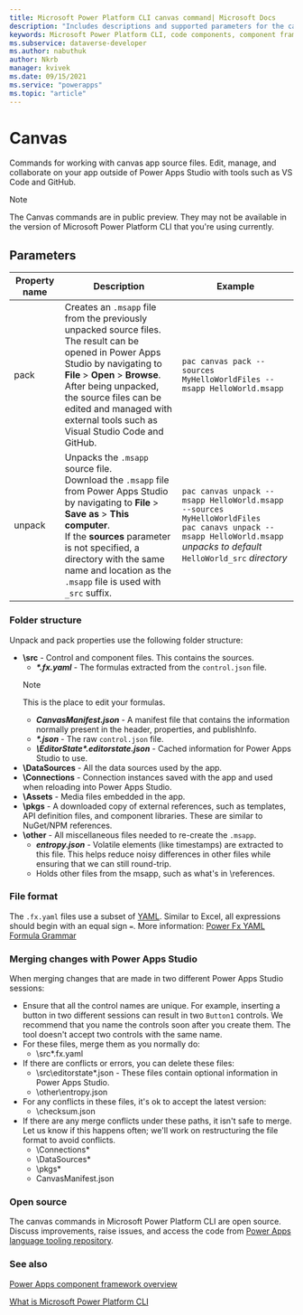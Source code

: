 ```yaml
---
title: Microsoft Power Platform CLI canvas command| Microsoft Docs
description: "Includes descriptions and supported parameters for the canvas command."
keywords: Microsoft Power Platform CLI, code components, component framework, CLI
ms.subservice: dataverse-developer
ms.author: nabuthuk
author: Nkrb
manager: kvivek
ms.date: 09/15/2021
ms.service: "powerapps"
ms.topic: "article"
---
```


# Canvas

Commands for working with canvas app source files. Edit, manage, and collaborate on your app outside of Power Apps Studio with tools such as VS Code and GitHub.

> [!NOTE]
> The Canvas commands are in public preview. They may not be available in the version of Microsoft Power Platform CLI that you're using currently. 

## Parameters

|Property name|Description|Example|
|-------------|-----------|-------|
| pack | Creates an `.msapp` file from the previously unpacked source files. <br/>The result can be opened in Power Apps Studio by navigating to **File** > **Open** > **Browse**.<br/> After being unpacked, the source files can be edited and managed with external tools such as Visual Studio Code and GitHub. | `pac canvas pack --sources MyHelloWorldFiles --msapp HelloWorld.msapp` |
| unpack | Unpacks the `.msapp`  source file.<br/> Download the `.msapp` file from Power Apps Studio by navigating to **File** > **Save as** > **This computer**.<br/>  If the **sources** parameter is not specified, a directory with the same name and location as the `.msapp` file is used with `_src` suffix.  | `pac canvas unpack --msapp HelloWorld.msapp --sources MyHelloWorldFiles`<br/>`pac canavs unpack --msapp HelloWorld.msapp`<br/>*unpacks to default* `HelloWorld_src` *directory* |


### Folder structure

Unpack and pack properties use the following folder structure:

- **\src** - Control and component files. This contains the sources.
   - ***\*.fx.yaml*** - The formulas extracted from the `control.json` file.
    >[!NOTE]
    >This is the place to edit your formulas.
   - ***CanvasManifest.json*** - A manifest file that contains the information normally present in the header, properties, and publishInfo.
   - ***\*.json*** - The raw `control.json` file.
   - ***\EditorState\*.editorstate.json*** - Cached information for Power Apps Studio to use.
- **\DataSources** - All the data sources used by the app.
- **\Connections** - Connection instances saved with the app and used when reloading into Power Apps Studio. 
- **\Assets** - Media files embedded in the app.
- **\pkgs** - A downloaded copy of external references, such as templates, API definition files, and component libraries. These are similar to NuGet/NPM references. 
- **\other** - All miscellaneous files needed to re-create the `.msapp`.
   - ***entropy.json*** - Volatile elements (like timestamps) are extracted to this file. This helps reduce noisy differences in other files while ensuring that we can still round-trip.
   - Holds other files from the msapp, such as what's in \references.

### File format

The `.fx.yaml` files use a subset of [YAML](https://yaml.org/spec/1.2/spec.html). Similar to Excel, all expressions should begin with an equal sign `=`. More information: [Power Fx YAML Formula Grammar](/power-platform/power-fx/yaml-formula-grammar)

### Merging changes with Power Apps Studio

When merging changes that are made in two different Power Apps Studio sessions:

- Ensure that all the control names are unique. For example, inserting a button in two different sessions can result in two `Button1` controls. We recommend that you name the controls soon after you create them. The tool doesn't accept two controls with the same name.  
- For these files, merge them as you normally do:
   - \src\*.fx.yaml
- If there are conflicts or errors, you can delete these files:
   - \src\editorstate\*.json  - These files contain optional information in Power Apps Studio.
   - \other\entropy.json  
- For any conflicts in these files, it's ok to accept the latest version: 
   - \checksum.json
- If there are any merge conflicts under these paths, it isn't safe to merge. Let us know if this happens often; we'll work on restructuring the file format to avoid conflicts.
   - \Connections\*
   - \DataSources\*
   - \pkgs\*
   - CanvasManifest.json

### Open source

The canvas commands in Microsoft Power Platform CLI are open source. Discuss improvements, raise issues, and access the code from [Power Apps language tooling repository](https://github.com/microsoft/PowerApps-Language-Tooling).

### See also

[Power Apps component framework overview](../../../component-framework/overview.md)

[What is Microsoft Power Platform CLI](../../powerapps-cli.md)